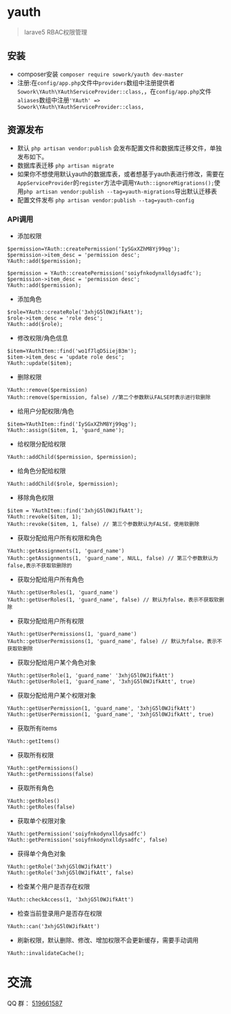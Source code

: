 # yauth 
> larave5 RBAC权限管理

## 安装
- composer安装 `composer require sowork/yauth dev-master`
- 注册:在`config/app.php`文件中`providers`数组中注册提供者 `Sowork\YAuth\YAuthServiceProvider::class,`，在`config/app.php`文件`aliases`数组中注册`'YAuth' => Sowork\YAuth\YAuthServiceProvider::class,`
    
## 资源发布
- 默认 `php artisan vendor:publish` 会发布配置文件和数据库迁移文件，单独发布如下。
- 数据库表迁移 `php artisan migrate`
- 如果你不想使用默认yauth的数据库表，或者想基于yauth表进行修改，需要在`AppServiceProvider`的`register`方法中调用`YAuth::ignoreMigrations();`使用`php artisan vendor:publish --tag=yauth-migrations`导出默认迁移表
- 配置文件发布 `php artisan vendor:publish --tag=yauth-config`

### API调用
- 添加权限
```
$permission=YAuth::createPermission('IySGxXZhM8Yj99qg');
$permission->item_desc = 'permission desc';
YAuth::add($permission);

$permission = YAuth::createPermission('soiyfnkodynxlldysadfc');
$permission->item_desc = 'permission desc';
YAuth::add($permission);
```
- 添加角色
```
$role=YAuth::createRole('3xhjG5l0WJifkAtt');
$role->item_desc = 'role desc';
YAuth::add($role);
```
- 修改权限/角色信息
```
$item=YAuthItem::find('wo1f7lqD5iiejB3m');
$item->item_desc = 'update role desc';
YAuth::update($item);
```
- 删除权限
```
YAuth::remove($permission)
YAuth::remove($permission, false) //第二个参数默认FALSE时表示进行软删除
```
- 给用户分配权限/角色
```
$item=YAuthItem::find('IySGxXZhM8Yj99qg');
YAuth::assign($item, 1, 'guard_name');
```
- 给权限分配给权限
```
YAuth::addChild($permission, $permission);
```
- 给角色分配给权限
```
YAuth::addChild($role, $permission);
```
- 移除角色权限
```
$item = YAuthItem::find('3xhjG5l0WJifkAtt');
YAuth::revoke($item, 1);
YAuth::revoke($item, 1, false) // 第三个参数默认为FALSE，使用软删除
```
- 获取分配给用户所有权限和角色
```
YAuth::getAssignments(1, 'guard_name')
YAuth::getAssignments(1, 'guard_name', NULL, false) // 第三个参数默认为false,表示不获取软删除的
```
- 获取分配给用户所有角色
```
YAuth::getUserRoles(1, 'guard_name')
YAuth::getUserRoles(1, 'guard_name', false) // 默认为false，表示不获取软删除
```
- 获取分配给用户所有权限
```
YAuth::getUserPermissions(1, 'guard_name')
YAuth::getUserPermissions(1, 'guard_name', false) // 默认为false，表示不获取软删除
```
- 获取分配给用户某个角色对象
```
YAuth::getUserRole(1, 'guard_name' '3xhjG5l0WJifkAtt')
YAuth::getUserRole(1, 'guard_name', '3xhjG5l0WJifkAtt', true)
```
- 获取分配给用户某个权限对象
```
YAuth::getUserPermission(1, 'guard_name', '3xhjG5l0WJifkAtt')
YAuth::getUserPermission(1, 'guard_name', '3xhjG5l0WJifkAtt', true)
```
- 获取所有items
```
YAuth::getItems()
```
- 获取所有权限
```
YAuth::getPermissions()
YAuth::getPermissions(false)
```
- 获取所有角色
```
YAuth::getRoles()
YAuth::getRoles(false)
```
- 获取单个权限对象
```
YAuth::getPermission('soiyfnkodynxlldysadfc')
YAuth::getPermission('soiyfnkodynxlldysadfc', false)
```
- 获得单个角色对象
```
YAuth::getRole('3xhjG5l0WJifkAtt')
YAuth::getRole('3xhjG5l0WJifkAtt', false)
```
- 检查某个用户是否存在权限
```
YAuth::checkAccess(1, '3xhjG5l0WJifkAtt')
```
- 检查当前登录用户是否存在权限
```
YAuth::can('3xhjG5l0WJifkAtt')
```
- 刷新权限，默认删除、修改、增加权限不会更新缓存，需要手动调用
```
YAuth::invalidateCache();
```
# 交流
QQ 群： [519661587](https://jq.qq.com/?_wv=1027&k=5hCecLx)
